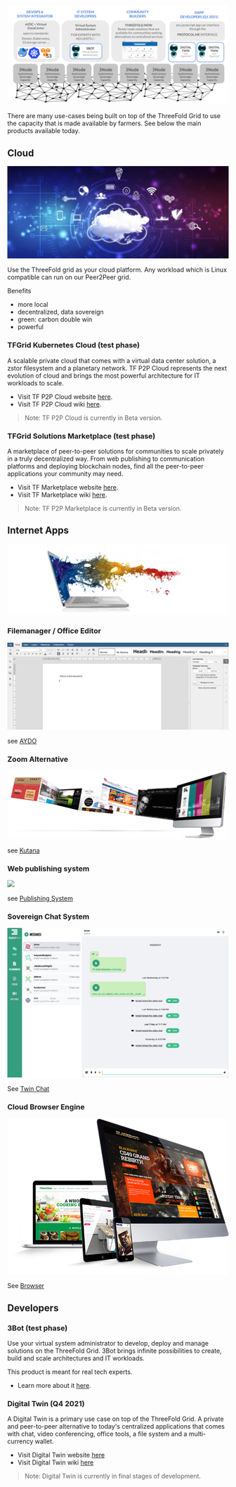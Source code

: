 
![](img/different_users_tfgrid.png)

There are many use-cases being built on top of the ThreeFold Grid to use the capacity that is made available by farmers. See below the main products available today.

## Cloud

![](img/cloud22.png)

Use the ThreeFold grid as your cloud platform. Any workload which is Linux compatible can run on our Peer2Peer grid.

Benefits

- more local
- decentralized, data sovereign
- green: carbon double win
- powerful

### TFGrid Kubernetes Cloud (test phase)

A scalable private cloud that comes with a virtual data center solution, a zstor filesystem and a planetary network. TF P2P Cloud represents the next evolution of cloud and brings the most powerful architecture for IT workloads to scale. 

- Visit TF P2P Cloud website [here](https://threefold.io/cloud/).
- Visit TF P2P Cloud wiki [here](https://threefold.io/info/cloud).

> Note: TF P2P Cloud  is currently in Beta version. 

### TFGrid Solutions Marketplace (test phase)
 
A marketplace of peer-to-peer solutions for communities to scale privately in a truly decentralized way. From web publishing to communication platforms and deploying blockchain nodes, find all the peer-to-peer applications your community may need. 

- Visit TF Marketplace website [here](https://threefold.io/marketplace/).
- Visit TF Marketplace wiki [here](https://threefold.io/info/cloud#/cloud__evdc_marketplace_overview).

> Note: TF P2P Marketplace is currently in Beta version. 

## Internet Apps

![](img/internet_pain.png)

### Filemanager / Office Editor

![](img/office2.png)

see [AYDO](twin:aydo)

### Zoom Alternative

![](img/internet_flow_transp.png)

see [Kutana](twin:kutana)

### Web publishing system

![](img/publishing_system.png)

see [Publishing System](publisher)

### Sovereign Chat System

![](img/chat.png)

See [Twin Chat](twin:twin_chat)

### Cloud Browser Engine

![](img/browsers.png)

See [Browser](accelerator:hercules_browser)

## Developers

### 3Bot (test phase)

Use your virtual system administrator to develop, deploy and manage solutions on the ThreeFold Grid. 3Bot brings infinite possibilities to create, build and scale architectures and IT workloads.

This product is meant for real tech experts. 

- Learn more about it [here](https://sdk.threefold.io/#/).


### Digital Twin (Q4 2021)

A Digital Twin is a primary use case on top of the ThreeFold Grid. A private and peer-to-peer alternative to today's centralized applications that comes with chat, video conferencing, office tools, a file system and a multi-currency wallet.

- Visit Digital Twin website [here](https://mydigitaltwin.io)
- Visit Digital Twin wiki [here](https://info.mydigitaltwin.io)

> Note: Digital Twin is currently in final stages of development. 
